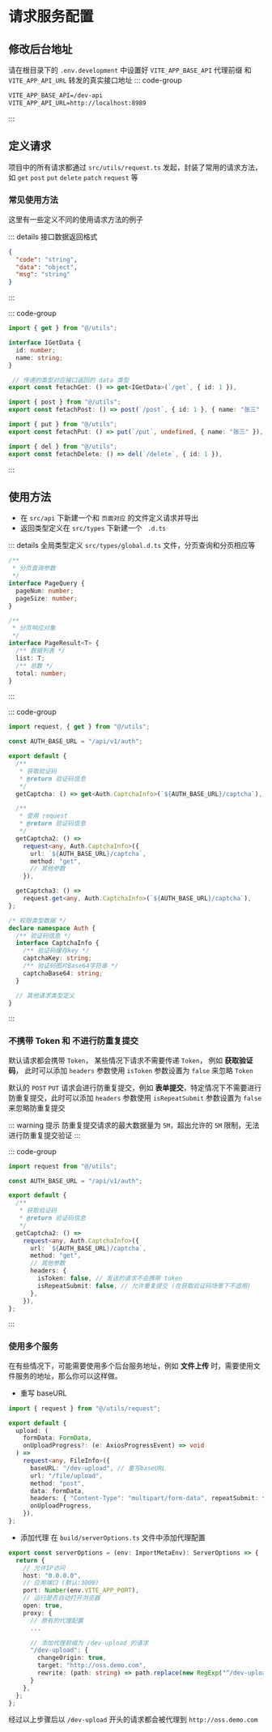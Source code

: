 # 请求服务配置

## 修改后台地址

请在根目录下的 `.env.development` 中设置好 `VITE_APP_BASE_API` 代理前缀 和 `VITE_APP_API_URL` 转发的真实接口地址
::: code-group

```txt [.env.development]
VITE_APP_BASE_API=/dev-api
VITE_APP_API_URL=http://localhost:8989
```

:::

## 定义请求

项目中的所有请求都通过 `src/utils/request.ts` 发起，封装了常用的请求方法，如 `get` `post` `put` `delete` `patch` `request` 等

### 常见使用方法

这里有一些定义不同的使用请求方法的例子

::: details 接口数据返回格式

```json
{
  "code": "string",
  "data": "object",
  "msg": "string"
}
```

:::

::: code-group

```ts [GET请求]
import { get } from "@/utils";

interface IGetData {
  id: number;
  name: string;
}

 // 传递的类型对应接口返回的 data 类型
export const fetachGet: () => get<IGetData>(`/get`, { id: 1 }),
```

```ts [POST请求]
import { post } from "@/utils";
export const fetachPost: () => post(`/post`, { id: 1 }, { name: "张三" }),
```

```ts [PUT请求]
import { put } from "@/utils";
export const fetachPut: () => put(`/put`, undefined, { name: "张三" }),
```

```ts [DELETE请求]
import { del } from "@/utils";
export const fetachDelete: () => del(`/delete`, { id: 1 }),
```

:::

## 使用方法

- 在 `src/api` 下新建一个和 `页面对应` 的文件定义请求并导出
- 返回类型定义在 `src/types` 下新建一个 ` .d.ts`

::: details 全局类型定义 `src/types/global.d.ts` 文件，分页查询和分页相应等

```ts
/**
 * 分页查询参数
 */
interface PageQuery {
  pageNum: number;
  pageSize: number;
}

/**
 * 分页响应对象
 */
interface PageResult<T> {
  /** 数据列表 */
  list: T;
  /** 总数 */
  total: number;
}
```

:::

::: code-group

```ts [src/api/auth.ts]
import request, { get } from "@/utils";

const AUTH_BASE_URL = "/api/v1/auth";

export default {
  /**
   * 获取验证码
   * @return 验证码信息
   */
  getCaptcha: () => get<Auth.CaptchaInfo>(`${AUTH_BASE_URL}/captcha`),

  /**
   * 使用 request
   * @return 验证码信息
   */
  getCaptcha2: () =>
    request<any, Auth.CaptchaInfo>({
      url: `${AUTH_BASE_URL}/captcha`,
      method: "get",
      // 其他参数
    }),

  getCaptcha3: () =>
    request.get<any, Auth.CaptchaInfo>(`${AUTH_BASE_URL}/captcha`),
};
```

```ts [src/types/auth.d.ts]
/* 权限类型数据 */
declare namespace Auth {
  /** 验证码信息 */
  interface CaptchaInfo {
    /** 验证码缓存key */
    captchaKey: string;
    /** 验证码图片Base64字符串 */
    captchaBase64: string;
  }

  // 其他请求类型定义
}
```

:::

### 不携带 Token 和 不进行防重复提交

默认请求都会携带 `Token`， 某些情况下请求不需要传递 `Token`， 例如 **获取验证码**， 此时可以添加 `headers` 参数使用 `isToken` 参数设置为 `false` 来忽略 `Token`

默认的 `POST` `PUT` 请求会进行防重复提交，例如 **表单提交**，特定情况下不需要进行防重复提交，此时可以添加 `headers` 参数使用 `isRepeatSubmit` 参数设置为 `false` 来忽略防重复提交

::: warning 提示
防重复提交请求的最大数据量为 `5M`，超出允许的 `5M` 限制，无法进行防重复提交验证
:::

::: code-group

```ts [src/api/auth.ts]
import request from "@/utils";

const AUTH_BASE_URL = "/api/v1/auth";

export default {
  /**
   * 获取验证码
   * @return 验证码信息
   */
  getCaptcha2: () =>
    request<any, Auth.CaptchaInfo>({
      url: `${AUTH_BASE_URL}/captcha`,
      method: "get",
      // 其他参数
      headers: {
        isToken: false, // 发送的请求不会携带 token
        isRepeatSubmit: false, // 允许重复提交 (在获取验证码场景下不适用)
      },
    }),
};
```

:::

### 使用多个服务

在有些情况下，可能需要使用多个后台服务地址，例如 **文件上传** 时，需要使用文件服务的地址，那么你可以这样做。

- 重写 baseURL

```ts [/src/api/upload.ts]
import { request } from "@/utils/request";

export default {
  upload: (
    formData: FormData,
    onUploadProgress?: (e: AxiosProgressEvent) => void
  ) =>
    request<any, FileInfo>({
      baseURL: "/dev-upload", // 重写baseURL
      url: "/file/upload",
      method: "post",
      data: formData,
      headers: { "Content-Type": "multipart/form-data", repeatSubmit: false },
      onUploadProgress,
    }),
};
```

- 添加代理
  在 `build/serverOptions.ts` 文件中添加代理配置

```ts [build/serverOptions.ts]
export const serverOptions = (env: ImportMetaEnv): ServerOptions => {
  return {
    // 允许IP访问
    host: "0.0.0.0",
    // 应用端口 (默认:3000)
    port: Number(env.VITE_APP_PORT),
    // 运行是否自动打开浏览器
    open: true,
    proxy: {
      // 原有的代理配置
      ...

      // 添加代理前缀为 /dev-upload 的请求
      "/dev-upload": {
        changeOrigin: true,
        target: "http://oss.demo.com",
        rewrite: (path: string) => path.replace(new RegExp("^/dev-upload", ""),
      }
    },
  };
};
```

经过以上步骤后以 `/dev-upload` 开头的请求都会被代理到 `http://oss.demo.com`
